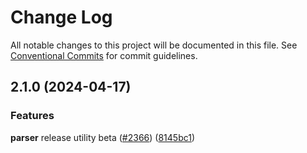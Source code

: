 # Change Log

All notable changes to this project will be documented in this file.
See [Conventional Commits](https://conventionalcommits.org) for commit guidelines.

## 2.1.0 (2024-04-17)

### Features

**parser** release utility beta ([#2366](https://github.com/aws-powertools/powertools-lambda-typescript/issues/2366)) ([8145bc1](https://github.com/aws-powertools/powertools-lambda-typescript/commit/8145bc10d6e34098938771cbdcc9d4981e26cd2d))